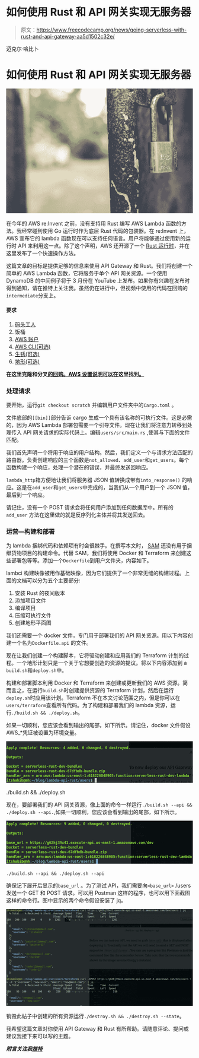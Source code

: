 # 如何使用 Rust 和 API 网关实现无服务器

> 原文：<https://www.freecodecamp.org/news/going-serverless-with-rust-and-api-gateway-aa5d1502c32e/>

迈克尔·哈比卜

# 如何使用 Rust 和 API 网关实现无服务器

![1*X2YaTL1Nfk3bHkw7k8Y30w](img/d36022692efae5714d0b589ff0e0727a.png)

在今年的 AWS re:Invent 之前，没有支持用 Rust 编写 AWS Lambda 函数的方法。我经常碰到使用 Go 运行时作为底层 Rust 代码的包装器。在 re:Invent 上，AWS 宣布它的 lambda 函数现在可以支持任何语言。用户将能够通过使用新的运行时 API 来利用这一点。除了这个声明，AWS 还开源了一个 [Rust 运行时](https://github.com/awslabs/aws-lambda-rust-runtime)，并在这里发布了一个快速操作方法。

这篇文章的目标是提供足够的信息来使用 API Gateway 和 Rust。我们将创建一个简单的 AWS Lambda 函数，它将服务于单个 API 网关资源。一个使用 DynamoDB 的中间例子将于 3 月份在 YouTube 上发布。如果你有兴趣在发布时得到通知，请在推特上关注我。虽然仍在进行中，但视频中使用的代码在回购的`intermediate`分支上。

#### 要求

1.  [码头工人](https://docs.docker.com/install/)
2.  饭桶
3.  [AWS 账户](https://aws.amazon.com/console/)
4.  [AWS CLI(可选)](https://docs.aws.amazon.com/cli/latest/userguide/cli-chap-install.html)
5.  [生锈(可选)](https://www.rust-lang.org/tools/install)
6.  [地形(可选)](https://www.terraform.io/)

**在这里克隆和分叉[的回购。AWS 设置说明可以在](https://github.com/itsHabib/api-gateway-rust)这里找到[。](https://github.com/itsHabib/api-gateway-rust/blob/master/AWS_SETUP.md)**

### 处理请求

要开始，运行`git checkout scratch` 并编辑用户文件夹中的`Cargo.toml` 。

文件底部的`[[bin]]`部分告诉 cargo 生成一个具有该名称的可执行文件。这是必需的，因为 AWS Lambda 部署包需要一个引导文件。现在让我们将注意力转移到处理传入 API 网关请求的实际代码上。编辑`users/src/main.rs` ,使其与下面的文件匹配。

我们首先声明一个将用于响应的用户结构。然后，我们定义一个与请求方法匹配的路由器。负责创建响应的三个函数是`not_allowed`、`add_user`和`get_users`。每个函数构建一个响应，处理一个潜在的错误，并最终发送回响应。

`lambda_http`箱方便地让我们将服务器 JSON 值转换成带有`into_response()` 的响应。这是在`add_user`和`get_users`中完成的，当我们从一个用户到一个 JSON 值，最后到一个响应。

请记住，没有一个 POST 请求会将任何用户添加到任何数据库中。所有的`add_user` 方法在这里做的就是反序列化主体并将其发送回去。

### 运营—构建和部署

为 lambda 捆绑代码和依赖项有时会很棘手。在撰写本文时， [SAM](https://aws.amazon.com/serverless/sam/) 还没有用于捆绑货物项目的构建命令。代替 SAM，我们将使用 Docker 和 Terraform 来创建这些部署包等等。添加一个`Dockerfile`到用户文件夹，内容如下。

lambci 构建映像被用作基础映像，因为它们提供了一个非常无缝的构建过程。上面的文档可以分为五个主要部分:

1.  安装 Rust 的夜间版本
2.  添加项目文件
3.  编译项目
4.  压缩可执行文件
5.  创建地形平面图

我们还需要一个 docker 文件，专门用于部署我们的 API 网关资源。用以下内容创建一个名为`Dockerfile.api` 的文件。

现在让我们创建一个构建脚本，它将驱动创建和应用我们的 Terraform 计划的过程。一个地形计划只是一个关于它想要创造的资源的提议。将以下内容添加到 a `build.sh`和`deploy.sh`中。

构建和部署脚本利用 Docker 和 Terraform 来创建或更新我们的 AWS 资源。简而言之，在运行`build.sh`时创建提供资源的 Terraform 计划，然后在运行`deploy.sh`时应用该计划。Terraform 不在本文讨论范围之内，但是你可以在`users/terraform`查看所有代码。为了构建和部署我们的 lambda 资源，运行`./build.sh && ./deploy.sh`。

如果一切顺利，您应该会看到输出的尾部，如下所示。请记住，docker 文件假设 AWS_*凭证被设置为环境变量。

![1*hE05hJTsK5ty9EYYPieHEQ](img/cfb92fabbad92724ea3b491d7a8bcc42.png)

./build.sh && ./deploy.sh

现在，要部署我们的 API 网关资源，像上面的命令一样运行`./build.sh --api && ./deploy.sh --api.`,如果一切顺利，您应该会看到输出的尾部，如下所示。

![1*atksjHls4NE50d2zkQth1Q](img/ba6bf2b53e05537bca9a89f0fea77565.png)

`./build.sh --api && ./deploy.sh --api`

确保记下展开后显示的`base_url` 。为了测试 API，我们需要向`<base_url>` /users 发送一个 GET 和 POST 请求。可以用 Postman 这样的程序，也可以用下面截图这样的命令行。图中显示的两个命令假设安装了 jq。

![1*BOoHfuJ3csHtCSW1JZuPaA](img/6267769ecd773e01fef2f4ae5e3f0c5f.png)

销毁此帖子中创建的所有资源运行`./destroy.sh && ./destroy.sh --state`。

我希望这篇文章对你使用 API Gateway 和 Rust 有所帮助。请随意评论、提问或建议我接下来可以写的主题。

***附言关注我[推特](https://twitter.com/_itsHabib)***